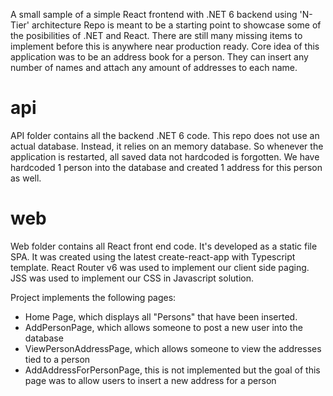 A small sample of a simple React frontend with .NET 6 backend using 'N-Tier' architecture
Repo is meant to be a starting point to showcase some of the posibilities of .NET and React.
There are still many missing items to implement before this is anywhere near production ready.
Core idea of this application was to be an address book for a person. They can insert any number of names and attach any amount of addresses to each name.

# api
API folder contains all the backend .NET 6 code. This repo does not use an actual database. Instead, it relies on an memory database. So whenever the application is restarted, all saved data not hardcoded is forgotten.
We have hardcoded 1 person into the database and created 1 address for this person as well.

# web
Web folder contains all React front end code. It's developed as a static file SPA.
It was created using the latest create-react-app with Typescript template.
React Router v6 was used to implement our client side paging.
JSS was used to implement our CSS in Javascript solution.

Project implements the following pages:
- Home Page, which displays all "Persons" that have been inserted.
- AddPersonPage, which allows someone to post a new user into the database
- ViewPersonAddressPage, which allows someone to view the addresses tied to a person
- AddAddressForPersonPage, this is not implemented but the goal of this page was to allow users to insert a new address for a person

